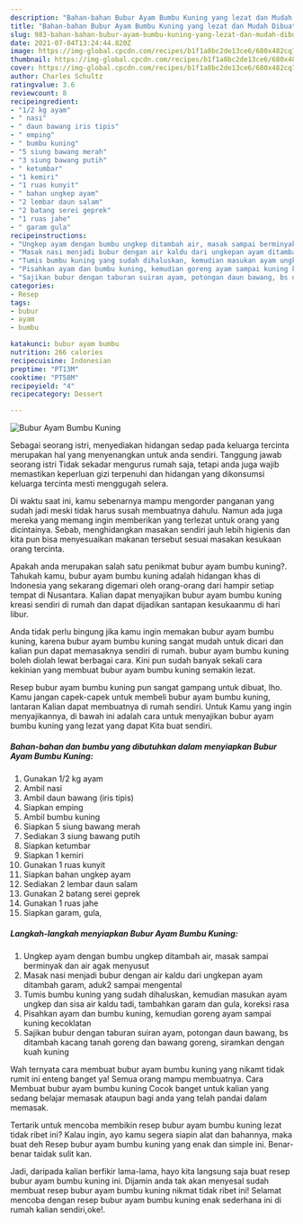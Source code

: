 ```yaml
---
description: "Bahan-bahan Bubur Ayam Bumbu Kuning yang lezat dan Mudah Dibuat"
title: "Bahan-bahan Bubur Ayam Bumbu Kuning yang lezat dan Mudah Dibuat"
slug: 983-bahan-bahan-bubur-ayam-bumbu-kuning-yang-lezat-dan-mudah-dibuat
date: 2021-07-04T13:24:44.820Z
image: https://img-global.cpcdn.com/recipes/b1f1a8bc2de13ce6/680x482cq70/bubur-ayam-bumbu-kuning-foto-resep-utama.jpg
thumbnail: https://img-global.cpcdn.com/recipes/b1f1a8bc2de13ce6/680x482cq70/bubur-ayam-bumbu-kuning-foto-resep-utama.jpg
cover: https://img-global.cpcdn.com/recipes/b1f1a8bc2de13ce6/680x482cq70/bubur-ayam-bumbu-kuning-foto-resep-utama.jpg
author: Charles Schultz
ratingvalue: 3.6
reviewcount: 8
recipeingredient:
- "1/2 kg ayam"
- " nasi"
- " daun bawang iris tipis"
- " emping"
- " bumbu kuning"
- "5 siung bawang merah"
- "3 siung bawang putih"
- " ketumbar"
- "1 kemiri"
- "1 ruas kunyit"
- " bahan ungkep ayam"
- "2 lembar daun salam"
- "2 batang serei geprek"
- "1 ruas jahe"
- " garam gula"
recipeinstructions:
- "Ungkep ayam dengan bumbu ungkep ditambah air, masak sampai berminyak dan air agak menyusut"
- "Masak nasi menjadi bubur dengan air kaldu dari ungkepan ayam ditambah garam, aduk2 sampai mengental"
- "Tumis bumbu kuning yang sudah dihaluskan, kemudian masukan ayam ungkep dan sisa air kaldu tadi, tambahkan garam dan gula, koreksi rasa"
- "Pisahkan ayam dan bumbu kuning, kemudian goreng ayam sampai kuning kecoklatan"
- "Sajikan bubur dengan taburan suiran ayam, potongan daun bawang, bs ditambah kacang tanah goreng dan bawang goreng, siramkan dengan kuah kuning"
categories:
- Resep
tags:
- bubur
- ayam
- bumbu

katakunci: bubur ayam bumbu 
nutrition: 266 calories
recipecuisine: Indonesian
preptime: "PT13M"
cooktime: "PT58M"
recipeyield: "4"
recipecategory: Dessert

---
```



![Bubur Ayam Bumbu Kuning](https://img-global.cpcdn.com/recipes/b1f1a8bc2de13ce6/680x482cq70/bubur-ayam-bumbu-kuning-foto-resep-utama.jpg)

Sebagai seorang istri, menyediakan hidangan sedap pada keluarga tercinta merupakan hal yang menyenangkan untuk anda sendiri. Tanggung jawab seorang istri Tidak sekadar mengurus rumah saja, tetapi anda juga wajib memastikan keperluan gizi terpenuhi dan hidangan yang dikonsumsi keluarga tercinta mesti menggugah selera.

Di waktu  saat ini, kamu sebenarnya mampu mengorder panganan yang sudah jadi meski tidak harus susah membuatnya dahulu. Namun ada juga mereka yang memang ingin memberikan yang terlezat untuk orang yang dicintainya. Sebab, menghidangkan masakan sendiri jauh lebih higienis dan kita pun bisa menyesuaikan makanan tersebut sesuai masakan kesukaan orang tercinta. 



Apakah anda merupakan salah satu penikmat bubur ayam bumbu kuning?. Tahukah kamu, bubur ayam bumbu kuning adalah hidangan khas di Indonesia yang sekarang digemari oleh orang-orang dari hampir setiap tempat di Nusantara. Kalian dapat menyajikan bubur ayam bumbu kuning kreasi sendiri di rumah dan dapat dijadikan santapan kesukaanmu di hari libur.

Anda tidak perlu bingung jika kamu ingin memakan bubur ayam bumbu kuning, karena bubur ayam bumbu kuning sangat mudah untuk dicari dan kalian pun dapat memasaknya sendiri di rumah. bubur ayam bumbu kuning boleh diolah lewat berbagai cara. Kini pun sudah banyak sekali cara kekinian yang membuat bubur ayam bumbu kuning semakin lezat.

Resep bubur ayam bumbu kuning pun sangat gampang untuk dibuat, lho. Kamu jangan capek-capek untuk membeli bubur ayam bumbu kuning, lantaran Kalian dapat membuatnya di rumah sendiri. Untuk Kamu yang ingin menyajikannya, di bawah ini adalah cara untuk menyajikan bubur ayam bumbu kuning yang lezat yang dapat Kita buat sendiri.

<!--inarticleads1-->

##### Bahan-bahan dan bumbu yang dibutuhkan dalam menyiapkan Bubur Ayam Bumbu Kuning:

1. Gunakan 1/2 kg ayam
1. Ambil  nasi
1. Ambil  daun bawang (iris tipis)
1. Siapkan  emping
1. Ambil  bumbu kuning
1. Siapkan 5 siung bawang merah
1. Sediakan 3 siung bawang putih
1. Siapkan  ketumbar
1. Siapkan 1 kemiri
1. Gunakan 1 ruas kunyit
1. Siapkan  bahan ungkep ayam
1. Sediakan 2 lembar daun salam
1. Gunakan 2 batang serei geprek
1. Gunakan 1 ruas jahe
1. Siapkan  garam, gula,




<!--inarticleads2-->

##### Langkah-langkah menyiapkan Bubur Ayam Bumbu Kuning:

1. Ungkep ayam dengan bumbu ungkep ditambah air, masak sampai berminyak dan air agak menyusut
1. Masak nasi menjadi bubur dengan air kaldu dari ungkepan ayam ditambah garam, aduk2 sampai mengental
1. Tumis bumbu kuning yang sudah dihaluskan, kemudian masukan ayam ungkep dan sisa air kaldu tadi, tambahkan garam dan gula, koreksi rasa
1. Pisahkan ayam dan bumbu kuning, kemudian goreng ayam sampai kuning kecoklatan
1. Sajikan bubur dengan taburan suiran ayam, potongan daun bawang, bs ditambah kacang tanah goreng dan bawang goreng, siramkan dengan kuah kuning




Wah ternyata cara membuat bubur ayam bumbu kuning yang nikamt tidak rumit ini enteng banget ya! Semua orang mampu membuatnya. Cara Membuat bubur ayam bumbu kuning Cocok banget untuk kalian yang sedang belajar memasak ataupun bagi anda yang telah pandai dalam memasak.

Tertarik untuk mencoba membikin resep bubur ayam bumbu kuning lezat tidak ribet ini? Kalau ingin, ayo kamu segera siapin alat dan bahannya, maka buat deh Resep bubur ayam bumbu kuning yang enak dan simple ini. Benar-benar taidak sulit kan. 

Jadi, daripada kalian berfikir lama-lama, hayo kita langsung saja buat resep bubur ayam bumbu kuning ini. Dijamin anda tak akan menyesal sudah membuat resep bubur ayam bumbu kuning nikmat tidak ribet ini! Selamat mencoba dengan resep bubur ayam bumbu kuning enak sederhana ini di rumah kalian sendiri,oke!.

